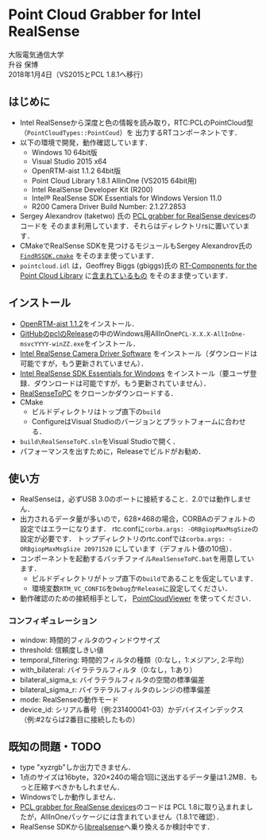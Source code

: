 # Point Cloud Grabber for Intel RealSense

大阪電気通信大学  
升谷 保博  
2018年1月4日（VS2015とPCL 1.8.1へ移行）

## はじめに

- Intel RealSenseから深度と色の情報を読み取り，RTC:PCLのPointCloud型（`PointCloudTypes::PointCoud`）を
出力するRTコンポーネントです．
- 以下の環境で開発，動作確認しています．
  - Windows 10 64bit版
  - Visual Studio 2015 x64
  - OpenRTM-aist 1.1.2 64bit版
  - Point Cloud Library 1.8.1 AllinOne (VS2015 64bit用)
  - Intel RealSense Developer Kit (R200)
  - Intel® RealSense SDK Essentials for Windows Version 11.0
  - R200 Camera Driver Build Number: 2.1.27.2853
- Sergey Alexandrov (taketwo) 氏の
[PCL grabber for RealSense devices](https://github.com/taketwo/rs)のコードを
そのまま利用しています．それらはディレクトリrsに置いています．
- CMakeでRealSense SDKを見つけるモジュールもSergey Alexandrov氏の
[`FindRSSDK.cmake`](https://github.com/taketwo/rs/blob/master/cmake/Modules/FindRSSDK.cmake)
をそのまま使っています．
- `pointcloud.idl` は，Geoffrey Biggs (gbiggs)氏の
[RT-Components for the Point Cloud Library](https://github.com/gbiggs/rtcpcl/)
に[含まれているもの](https://github.com/gbiggs/rtcpcl/blob/master/pc_type/pointcloud.idl)
をそのまま使っています．

## インストール

- [OpenRTM-aist 1.1.2](http://www.openrtm.org/openrtm/ja/node/6034)をインストール．
- [GitHubのpclのRelease](https://github.com/PointCloudLibrary/pcl/releases)の中のWindows用AllInOne`PCL-X.X.X-AllInOne-msvcYYYY-winZZ.exe`をインストール．
- [Intel RealSense Camera Driver Software](https://software.intel.com/en-us/intel-realsense-sdk/download)
をインストール（ダウンロードは可能ですが，もう更新されていません）．
- [Intel RealSense SDK Essentials for  Windows](https://registrationcenter.intel.com/en/forms/?productid=2797)
をインストール（要ユーザ登録．ダウンロードは可能ですが，もう更新されていません）．
- [RealSenseToPC](https://github.com/MasutaniLab/RealSenseToPC)
をクローンかダウンロードする．
- CMake
  - ビルドディレクトリはトップ直下の`build`
  - ConfigureはVisual Studioのバージョンとプラットフォームに合わせる．
- `build\RealSenseToPC.sln`をVisual Studioで開く．
- パフォーマンスを出すために，Releaseでビルドがお勧め．

## 使い方

- RealSenseは，必ずUSB 3.0のポートに接続すること．2.0では動作しません．
- 出力されるデータ量が多いので，628×468の場合，CORBAのデフォルトの設定ではエラーになります．
rtc.confに`corba.args: -ORBgiopMaxMsgSize`の設定が必要です．
トップディレクトリのrtc.confでは`corba.args: -ORBgiopMaxMsgSize 20971520`
にしています（デフォルト値の10倍）．
- コンポーネントを起動するバッチファイル`RealSenseToPC.bat`を用意しています．
  - ビルドディレクトリがトップ直下の`build`であることを仮定しています．
  - 環境変数`RTM_VC_CONFIG`を`Debug`か`Release`に設定してください．
- 動作確認のための接続相手として，
[PointCloudViewer](https://github.com/MasutaniLab/PointCloudViewer)
を使ってください．

### コンフィギュレーション
- window: 時間的フィルタのウィンドウサイズ
- threshold: 信頼度しきい値
- temporal_filtering: 時間的フィルタの種類（0:なし，1:メジアン, 2:平均）
- with_bilateral: バイラテラルフィルタ（0:なし，1:あり）
- bilateral_sigma_s: バイラテラルフィルタの空間の標準偏差
- bilateral_sigma_r: バイラテラルフィルタのレンジの標準偏差
- mode: RealSenseの動作モード
- device_id: シリアル番号（例:231400041-03）かデバイスインデックス（例:#2ならば2番目に接続したもの）

## 既知の問題・TODO

- type "xyzrgb"しか出力できません．
- 1点のサイズは16byte，320×240の場合1回に送出するデータ量は1.2MB．もっと圧縮すべきかもしれません．
- Windowsでしか動作しません．
- [PCL grabber for RealSense devices](https://github.com/taketwo/rs)のコードは
PCL 1.8に取り込まれましたが，AllInOneパッケージには含まれていません（1.8.1で確認）．
- RealSense SDKから[librealsense](https://github.com/IntelRealSense/librealsense)へ乗り換えるか検討中です．
